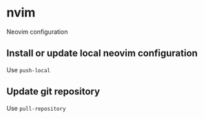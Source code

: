 # nvim

Neovim configuration

## Install or update local neovim configuration

Use `push-local`

## Update git repository

Use `pull-repository`
